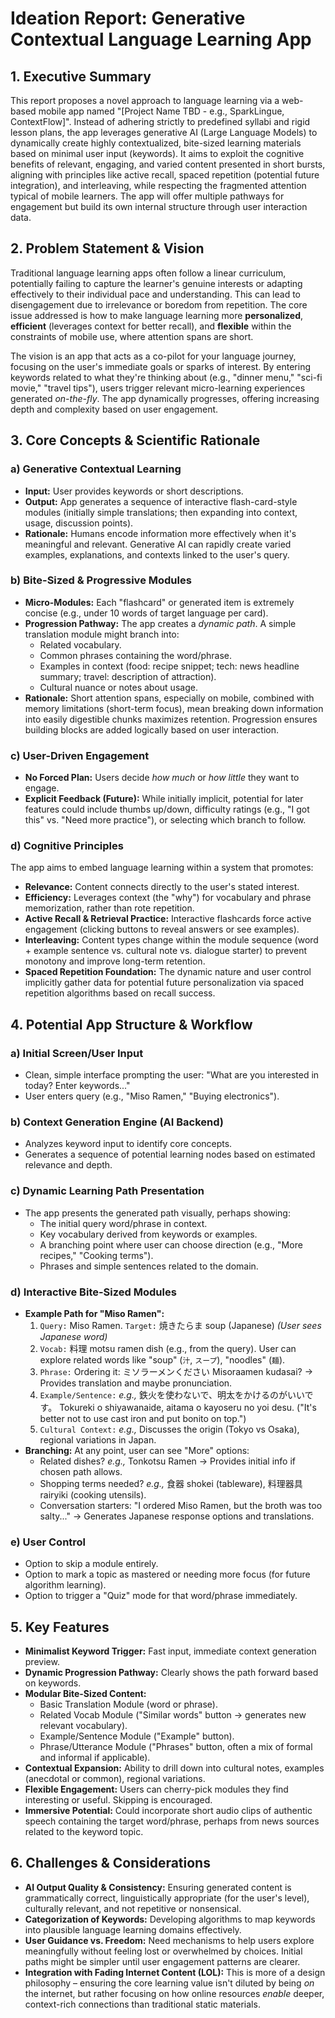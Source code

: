 # Ideation Report: Generative Contextual Language Learning App

## 1. Executive Summary
This report proposes a novel approach to language learning via a web-based mobile app named "[Project Name TBD - e.g., SparkLingue, ContextFlow]". Instead of adhering strictly to predefined syllabi and rigid lesson plans, the app leverages generative AI (Large Language Models) to dynamically create highly contextualized, bite-sized learning materials based on minimal user input (keywords). It aims to exploit the cognitive benefits of relevant, engaging, and varied content presented in short bursts, aligning with principles like active recall, spaced repetition (potential future integration), and interleaving, while respecting the fragmented attention typical of mobile learners. The app will offer multiple pathways for engagement but build its own internal structure through user interaction data.

## 2. Problem Statement & Vision
Traditional language learning apps often follow a linear curriculum, potentially failing to capture the learner's genuine interests or adapting effectively to their individual pace and understanding. This can lead to disengagement due to irrelevance or boredom from repetition. The core issue addressed is how to make language learning more **personalized**, **efficient** (leverages context for better recall), and **flexible** within the constraints of mobile use, where attention spans are short.

The vision is an app that acts as a co-pilot for your language journey, focusing on the user's immediate goals or sparks of interest. By entering keywords related to what they're thinking about (e.g., "dinner menu," "sci-fi movie," "travel tips"), users trigger relevant micro-learning experiences generated *on-the-fly*. The app dynamically progresses, offering increasing depth and complexity based on user engagement.

## 3. Core Concepts & Scientific Rationale

### a) Generative Contextual Learning
*   **Input:** User provides keywords or short descriptions.
*   **Output:** App generates a sequence of interactive flash-card-style modules (initially simple translations; then expanding into context, usage, discussion points).
*   **Rationale:** Humans encode information more effectively when it's meaningful and relevant. Generative AI can rapidly create varied examples, explanations, and contexts linked to the user's query.

### b) Bite-Sized & Progressive Modules
*   **Micro-Modules:** Each "flashcard" or generated item is extremely concise (e.g., under 10 words of target language per card).
*   **Progression Pathway:** The app creates a *dynamic path*. A simple translation module might branch into:
    *   Related vocabulary.
    *   Common phrases containing the word/phrase.
    *   Examples in context (food: recipe snippet; tech: news headline summary; travel: description of attraction).
    *   Cultural nuance or notes about usage.
*   **Rationale:** Short attention spans, especially on mobile, combined with memory limitations (short-term focus), mean breaking down information into easily digestible chunks maximizes retention. Progression ensures building blocks are added logically based on user interaction.

### c) User-Driven Engagement
*   **No Forced Plan:** Users decide *how much* or *how little* they want to engage.
*   **Explicit Feedback (Future):** While initially implicit, potential for later features could include thumbs up/down, difficulty ratings (e.g., "I got this" vs. "Need more practice"), or selecting which branch to follow.

### d) Cognitive Principles
The app aims to embed language learning within a system that promotes:
*   **Relevance:** Content connects directly to the user's stated interest.
*   **Efficiency:** Leverages context (the "why") for vocabulary and phrase memorization, rather than rote repetition.
*   **Active Recall & Retrieval Practice:** Interactive flashcards force active engagement (clicking buttons to reveal answers or see examples).
*   **Interleaving:** Content types change within the module sequence (word + example sentence vs. cultural note vs. dialogue starter) to prevent monotony and improve long-term retention.
*   **Spaced Repetition Foundation:** The dynamic nature and user control implicitly gather data for potential future personalization via spaced repetition algorithms based on recall success.

## 4. Potential App Structure & Workflow

### a) Initial Screen/User Input
*   Clean, simple interface prompting the user: "What are you interested in today? Enter keywords..."
*   User enters query (e.g., "Miso Ramen," "Buying electronics").

### b) Context Generation Engine (AI Backend)
*   Analyzes keyword input to identify core concepts.
*   Generates a sequence of potential learning nodes based on estimated relevance and depth.

### c) Dynamic Learning Path Presentation
*   The app presents the generated path visually, perhaps showing:
    *   The initial query word/phrase in context.
    *   Key vocabulary derived from keywords or examples.
    *   A branching point where user can choose direction (e.g., "More recipes," "Cooking terms").
    *   Phrases and simple sentences related to the domain.

### d) Interactive Bite-Sized Modules
*   **Example Path for "Miso Ramen":**
    1.  `Query:` Miso Ramen.
        `Target:` 焼きたらま soup (Japanese)
        *(User sees Japanese word)*
    2.  `Vocab:` 料理 motsu ramen dish (e.g., from the query). User can explore related words like "soup" (`汁`, `スープ`), "noodles" (`麺`).
    3.  `Phrase:` Ordering it: ミソラーメンください Misoraamen kudasai? -> Provides translation and maybe pronunciation.
    4.  `Example/Sentence:` *e.g.,* 鉄火を使わないで、明太をかけるのがいいです。 Tokureki o shiyawanaide, aitama o kayoseru no yoi desu. ("It's better not to use cast iron and put bonito on top.")
    5.  `Cultural Context:` *e.g.,* Discusses the origin (Tokyo vs Osaka), regional variations in Japan.
*   **Branching:** At any point, user can see "More" options:
    *   Related dishes? *e.g.,* Tonkotsu Ramen -> Provides initial info if chosen path allows.
    *   Shopping terms needed? *e.g.,* 食器 shokei (tableware), 料理器具 rairyiki (cooking utensils).
    *   Conversation starters: "I ordered Miso Ramen, but the broth was too salty..." -> Generates Japanese response options and translations.

### e) User Control
*   Option to skip a module entirely.
*   Option to mark a topic as mastered or needing more focus (for future algorithm learning).
*   Option to trigger a "Quiz" mode for that word/phrase immediately.

## 5. Key Features
*   **Minimalist Keyword Trigger:** Fast input, immediate context generation preview.
*   **Dynamic Progression Pathway:** Clearly shows the path forward based on keywords.
*   **Modular Bite-Sized Content:**
    *   Basic Translation Module (word or phrase).
    *   Related Vocab Module ("Similar words" button -> generates new relevant vocabulary).
    *   Example/Sentence Module ("Example" button).
    *   Phrase/Utterance Module ("Phrases" button, often a mix of formal and informal if applicable).
*   **Contextual Expansion:** Ability to drill down into cultural notes, examples (anecdotal or common), regional variations.
*   **Flexible Engagement:** Users can cherry-pick modules they find interesting or useful. Skipping is encouraged.
*   **Immersive Potential:** Could incorporate short audio clips of authentic speech containing the target word/phrase, perhaps from news sources related to the keyword topic.

## 6. Challenges & Considerations
*   **AI Output Quality & Consistency:** Ensuring generated content is grammatically correct, linguistically appropriate (for the user's level), culturally relevant, and not repetitive or nonsensical.
*   **Categorization of Keywords:** Developing algorithms to map keywords into plausible language learning domains effectively.
*   **User Guidance vs. Freedom:** Need mechanisms to help users explore meaningfully without feeling lost or overwhelmed by choices. Initial paths might be simpler until user engagement patterns are clearer.
*   **Integration with Fading Internet Content (LOL):** This is more of a design philosophy – ensuring the core learning value isn't diluted by being *on* the internet, but rather focusing on how online resources *enable* deeper, context-rich connections than traditional static materials.

